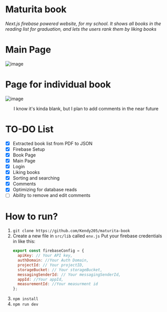 # Maturita book
*Next.js firebase powered website, for my school. It shows all books in the reading list for graduation, and lets the users rank them by liking books*
# Main Page
![image](https://user-images.githubusercontent.com/56836089/135150384-3dc22a4f-e41f-4acb-be1a-6a468b6bccf1.png)

# Page for individual book
![image](https://user-images.githubusercontent.com/56836089/135150985-26905422-eee7-4f1a-a44f-3550e0a7befc.png)

<p align="center">
  I know it's kinda blank, but I plan to add comments in the near future 
</p>

# TO-DO List
- [x] Extracted book list from PDF to JSON
- [x] Firebase Setup
- [x] Book Page
- [x] Main Page
- [x] Login
- [x] Liking books
- [x] Sorting and searching
- [x] Comments
- [x] Optimizing for database reads
- [ ] Ability to remove and edit comments

# How to run?
1. `git clone https://github.com/Kendy205/maturita-book`
2. Create a new file in `src/lib` called `env.js`
    Put your firebase credentials in like this:
    ```js
    export const firebaseConfig = {
      apiKey: // Your API key,
      authDomain: //Your Auth Domain,
      projectId: // Your projectID,
      storageBucket: // Your storageBucket,
      messagingSenderId: // Your messagingSenderId,
      appId: //Your appId,
      measurementId: //Your measurment id
    };
    ```
3. `npm install`
4. `npm run dev`
